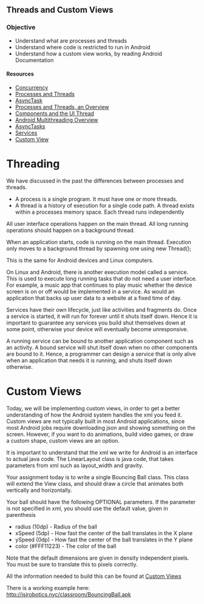 ## Threads and Custom Views

### Objective

* Understand what are processes and threads 
* Understand where code is restricted to run in Android
* Understand how a custom view works, by reading Android Documentation


#### Resources
- [Concurrency](http://docs.oracle.com/javase/tutorial/essential/concurrency/)
- [Processes and Threads](https://docs.oracle.com/javase/tutorial/essential/concurrency/procthread.html)
- [AsyncTask](https://developer.android.com/reference/android/os/AsyncTask.html)
- [Processes and Threads, an Overview](https://www.youtube.com/watch?v=IcIFJ5V3Ibg)
- [Components and the UI Thread](https://www.youtube.com/watch?v=A0PAhoHzlsQ)
- [Android Multithreading Overview](https://www.youtube.com/watch?v=lznss-0gEHU)
- [AsyncTasks](https://www.youtube.com/watch?v=V4q0sTIntsk)
- [Services](https://developer.android.com/guide/components/services.html)
- [Custom View](https://developer.android.com/training/custom-views/index.html)

# Threading
We have discussed in the past the differences between processes and threads.
- A process is a single program. It must have one or more threads.
- A thread is a history of execution for a single code path. A thread exists within
a processes memory space. Each thread runs independently

All user interface operations happen on the main thread.
All long running operations should happen on a background thread.

When an application starts, code is running on the main thread. Execution only
moves to a background thread by spawning one using new Thread();

This is the same for Android devices and Linux computers.

On Linux and Android, there is another execution model called a service. This is 
used to execute long running tasks that do not need a user interface. For example, 
a music app that continues to play music whether the device screen is on or off 
would be implemented in a service. As would an application that backs up user 
data to a website at a fixed time of day.

Services have their own lifecycle, just like activities and fragments do. Once a service
is started, it will run for forever until it shuts itself down. Hence it is important
to guarantee any services you build shut themselves down at some point, otherwise 
your device will eventually become unresponsive.

A running service can be bound to another application component such as an 
activity. A bound service will shut itself down when no other components are bound
to it. Hence, a programmer can design a service that is only alive when an application
that needs it is running, and shuts itself down otherwise. 

# Custom Views
Today, we will be implementing custom views, in order to get a better understanding
of how the Android system handles the xml you feed it. Custom views are not 
typically built in most Android applications, since most Android jobs require
downloading json and showing something on the screen. However, if you want to
do animations, build video games, or draw a custom shape, custom views are an option.

It is important to understand that the xml we write for Android is an interface to 
actual java code. The LinearLayout class is java code, that takes parameters from
xml such as layout_width and gravity.

Your assignment today is to write a single Bouncing Ball class. This class will 
extend the View class, and should draw a circle that animates both vertically 
and horizontally.

Your ball should have the following OPTIONAL parameters. If the parameter is not 
specified in xml, you should use the default value, given in parenthesis

- radius (10dp) - Radius of the ball
- xSpeed (5dp)  - How fast the center of the ball translates in the X plane
- ySpeed (0dp)  - How fast the center of the ball translates in the Y plane
- color  (#FFF11223) - The color of the ball

Note that the default dimensions are given in density independent pixels. You 
must be sure to translate this to pixels correctly.

All the information needed to build this can be found at [Custom Views](https://developer.android.com/training/custom-views/index.html)

There is a working example here:
 http://jsjrobotics.nyc/classroom/BouncingBall.apk
